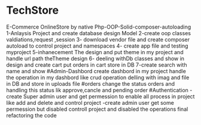 # TechStore
E-Commerce OnlineStore by native Php-OOP-Solid-composer-autoloading 
1-Anlaysis Project and create database design Model 
2-create oop classes valdiations,request ,session
3- download vendor file and create composer autoload to control project and namespaces
4- create app file and testing myproject
5-inhanecement The design and put theme in my project and handle url path theTheme design
6- deeling withDb classes and show in design and create cart put orders in cart store in DB
7-create search with name and show 
#Admin-Dashbord
create dashbord in my project 
handle the operation in my dashbord like crud operation delling with imag and file in DB and store in uploads file
#orders
change the status orders and handling this status lik approve,cancle and pending order
#Authentication
-create Super admin user and get permession to enable all process in project like add and delete and control project
-create admin user get some permession but disabled controll project and disabled the operations
final refactoring the code 

